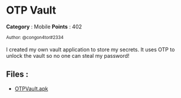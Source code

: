 # OTP Vault

**Category** : Mobile
**Points** : 402

<small>Author: @congon4tor#2334</small><br><br>I created my own vault application to store my secrets. It uses OTP to unlock the vault so no one can steal my password!

## Files : 
 - [OTPVault.apk](./OTPVault.apk)


